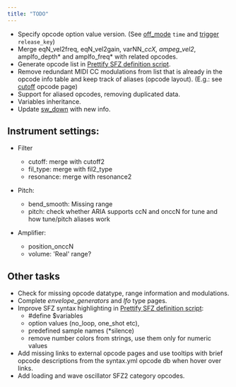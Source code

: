 ```yaml
---
title: "TODO"
---
```

- Specify opcode option value version.
	(See [off_mode] `time` and [trigger] `release_key`)
- Merge eqN_vel2freq, eqN_vel2gain, varNN_*ccX, ampeg_vel2*, amplfo_depth*
	and amplfo_freq* with related opcodes.
- Generate opcode list in [Prettify SFZ definition script].
- Remove redundant MIDI CC modulations from list that is already in the opcode
	info table and keep track of aliases (opcode layout).
	(E.g.: see [cutoff] opcode page)
- Support for aliased opcodes, removing duplicated data.
- Variables inheritance.
- Update [sw_down] with new info.

## Instrument settings:

- Filter
	- cutoff: merge with cutoff2
	- fil_type: merge with fil2_type
	- resonance: merge with resonance2

- Pitch:
	- bend_smooth: Missing range
	- pitch: check whether ARIA supports ccN and onccN for tune and how tune/pitch aliases work

- Amplifier:
	- position_onccN
	- volume: 'Real' range?

## Other tasks

- Check for missing opcode datatype, range information and modulations.
- Complete _envelope_generators_ and _lfo_ type pages.
- Improve SFZ syntax highlighting in [Prettify SFZ definition script]:
	- \#define $variables
	- option values (no_loop, one_shot etc),
	- predefined sample names (*silence)
	- remove number colors from strings, use them only for numeric values
- Add missing links to external opcode pages and use tooltips with brief opcode
	descriptions from the syntax.yml opcode db when hover over links.
- Add loading and wave oscillator SFZ2 category opcodes.

[cutoff]:   /opcodes/cutoff
[off_mode]: /opcodes/off_mode
[trigger]:  /opcodes/trigger
[sw_down]:  /opcodes/sw_down
[Prettify SFZ definition script]: /assets/js/prettify/lang-sfz.js
